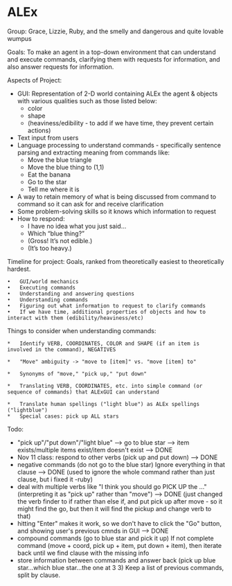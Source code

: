 ALEx
====
Group: Grace, Lizzie, Ruby, and the smelly and dangerous and quite lovable wumpus

Goals: 
To make an agent in a top-down environment that can understand and execute commands, clarifying them with requests for information, and also answer requests for information. 

Aspects of Project: 
* GUI: Representation of 2-D world containing ALEx the agent & objects with various qualities such as those listed below:
  * color
  * shape
  * (heaviness/edibility - to add if we have time, they prevent certain actions)
* Text input from users
* Language processing to understand commands - specifically sentence parsing and extracting meaning from commands like:
  * Move the blue triangle
  * Move the blue thing to (1,1)
  * Eat the banana
  * Go to the star
  * Tell me where it is
* A way to retain memory of what is being discussed from command to command so it can ask for and receive clarification
* Some problem-solving skills so it knows which information to request
* How to respond:
  * I have no idea what you just said...
  * Which “blue thing?”
  * (Gross! It’s not edible.)
  * (It’s too heavy.)
  
Timeline for project:
Goals, ranked from theoretically easiest to theoretically hardest.

	•	GUI/world mechanics 
	•	Executing commands 
	•	Understanding and answering questions 
	•	Understanding commands 
	•	Figuring out what information to request to clarify commands 
	•	If we have time, additional properties of objects and how to interact with them (edibility/heaviness/etc)

Things to consider when understanding commands:

	*	Identify VERB, COORDINATES, COLOR and SHAPE (if an item is involved in the command), NEGATIVES

	*	"Move" ambiguity -> "move to [item]" vs. "move [item] to"

	*	Synonyms of "move," "pick up," "put down"

	*	Translating VERB, COORDINATES, etc. into simple command (or sequence of commands) that ALExGUI can understand

	*	Translate human spellings ("light blue") as ALEx spellings ("lightblue")
	*	Special cases: pick up ALL stars

Todo: 

*  "pick up"/"put down"/"light blue" --> go to blue star --> item exists/multiple items exist/item doesn't exist --> DONE 
*  Nov 11 class: respond to other verbs (pick up and put down) --> DONE
* negative commands (do not go to the blue star) Ignore everything in that clause --> DONE  (used to ignore the whole command rather than just clause, but i fixed it -ruby) 
* deal with multiple verbs like "I think you should go PICK UP the ..." (interpreting it as "pick up" rather than "move") —> DONE (just changed the verb finder to if rather than else if, and put pick up after move - so it might find the go, but then it will find the pickup and change verb to that)
* hitting "Enter" makes it work, so we don't have to click the "Go" button, and showing user's previous cmnds in GUI —> DONE
* compound commands (go to blue star and pick it up) If not complete command (move + coord, pick up + item, put down + item), then iterate back until we find clause with the missing info
* store information between commands and answer back (pick up blue star...which blue star...the one at 3 3) Keep a list of previous commands, split by clause. 


